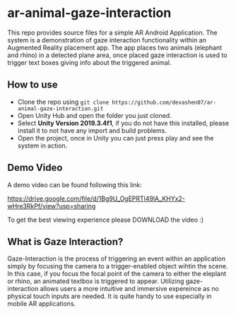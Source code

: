 # ar-animal-gaze-interaction

This repo provides source files for a simple AR Android Application. The system is a demonstration of gaze interaction functionality within an Augmented Reality placement app. The app places two animals (elephant and rhino) in a detected plane area, once placed gaze interaction is used to trigger text boxes giving info about the triggered animal. 

## How to use 

- Clone the repo using  ``` git clone https://github.com/devashen07/ar-animal-gaze-interaction.git ```
- Open Unity Hub and open the folder you just cloned. 
- Select **Unity Version 2019.3.4f1**, if you do not have this installed, please install it to not have any import and build problems. 
- Open the project, once in Unity you can just press play and see the system in action. 

## Demo Video

A demo video can be found following this link: 

https://drive.google.com/file/d/1Bg9U_OgEPRTl49lA_KHYx2-wHre3RkPf/view?usp=sharing

To get the best viewing experience please DOWNLOAD the video :)

## What is Gaze Interaction?

Gaze-Interaction is the process of triggering an event within an application simply by focusing the camera to a trigger-enabled object wihtin the scene. In this case, if you focus the focal point of the camera to either the eleplant or rhino, an animated textbox is triggered to appear. Utilizing gaze-interaction allows users a more intuitive and immersive expereince as no physical touch inputs are needed. It is quite handy to use especially in mobile AR applications. 




